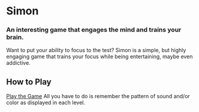 # Simon
### An interesting game that engages the mind and trains your brain.
Want to put your ability to focus to the test?
Simon is a simple, but highly engaging game that trains your focus while being entertaining, maybe even addictive.

## How to Play
[Play the Game](https://mikerock51.github.io/Simon/)
All you have to do is remember the pattern of sound and/or color as displayed in each level.

